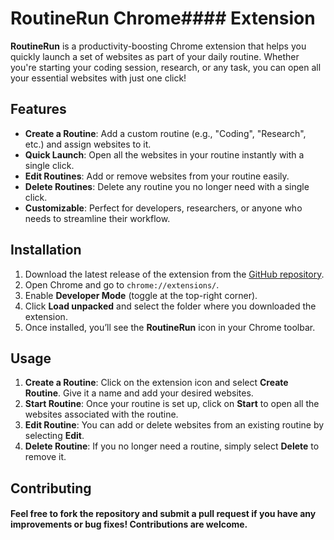 # RoutineRun Chrome####  Extension

**RoutineRun** is a productivity-boosting Chrome extension that helps you quickly launch a set of websites as part of your daily routine. Whether you're starting your coding session, research, or any task, you can open all your essential websites with just one click!

## Features
- **Create a Routine**: Add a custom routine (e.g., "Coding", "Research", etc.) and assign websites to it.
- **Quick Launch**: Open all the websites in your routine instantly with a single click.
- **Edit Routines**: Add or remove websites from your routine easily.
- **Delete Routines**: Delete any routine you no longer need with a single click.
- **Customizable**: Perfect for developers, researchers, or anyone who needs to streamline their workflow.

## Installation

1. Download the latest release of the extension from the [GitHub repository](https://github.com/SameerVohra/RoutineRun).
2. Open Chrome and go to `chrome://extensions/`.
3. Enable **Developer Mode** (toggle at the top-right corner).
4. Click **Load unpacked** and select the folder where you downloaded the extension.
5. Once installed, you’ll see the **RoutineRun** icon in your Chrome toolbar.

## Usage

1. **Create a Routine**: Click on the extension icon and select **Create Routine**. Give it a name and add your desired websites.
2. **Start Routine**: Once your routine is set up, click on **Start** to open all the websites associated with the routine.
3. **Edit Routine**: You can add or delete websites from an existing routine by selecting **Edit**.
4. **Delete Routine**: If you no longer need a routine, simply select **Delete** to remove it.

## Contributing

#### Feel free to fork the repository and submit a pull request if you have any improvements or bug fixes! Contributions are welcome.

